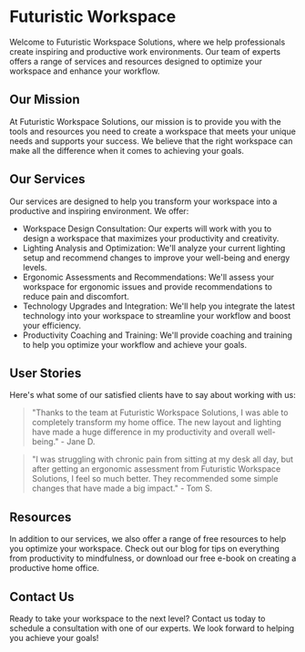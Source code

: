 <!--font:Poppins-->

# Futuristic Workspace

Welcome to Futuristic Workspace Solutions, where we help professionals create inspiring and productive work environments. Our team of experts offers a range of services and resources designed to optimize your workspace and enhance your workflow.

## Our Mission

At Futuristic Workspace Solutions, our mission is to provide you with the tools and resources you need to create a workspace that meets your unique needs and supports your success. We believe that the right workspace can make all the difference when it comes to achieving your goals.

## Our Services

Our services are designed to help you transform your workspace into a productive and inspiring environment. We offer:

- Workspace Design Consultation: Our experts will work with you to design a workspace that maximizes your productivity and creativity.
- Lighting Analysis and Optimization: We'll analyze your current lighting setup and recommend changes to improve your well-being and energy levels.
- Ergonomic Assessments and Recommendations: We'll assess your workspace for ergonomic issues and provide recommendations to reduce pain and discomfort.
- Technology Upgrades and Integration: We'll help you integrate the latest technology into your workspace to streamline your workflow and boost your efficiency.
- Productivity Coaching and Training: We'll provide coaching and training to help you optimize your workflow and achieve your goals.

## User Stories

Here's what some of our satisfied clients have to say about working with us:

> "Thanks to the team at Futuristic Workspace Solutions, I was able to completely transform my home office. The new layout and lighting have made a huge difference in my productivity and overall well-being." - Jane D.

> "I was struggling with chronic pain from sitting at my desk all day, but after getting an ergonomic assessment from Futuristic Workspace Solutions, I feel so much better. They recommended some simple changes that have made a big impact." - Tom S.

## Resources

In addition to our services, we also offer a range of free resources to help you optimize your workspace. Check out our blog for tips on everything from productivity to mindfulness, or download our free e-book on creating a productive home office.

## Contact Us

Ready to take your workspace to the next level? Contact us today to schedule a consultation with one of our experts. We look forward to helping you achieve your goals!

<!--

Write me content for website with wallpaper which alt text is:

"An abstract illustration of a virtual reality environment, with futuristic graphics and a minimalist color scheme."

The name/title of the page should not be 1:1 copy of the alt text but rather a real content of the website which is using this wallpaper.

- Use markdown format 
- Start with heading
- Heading should be short and concise
- The content should look like a real website 
- The website should not be about the wallpaper, wallpaper is just a related background
- Heading should be contain work "wallpaper" or "background"
- Include real sections like references, contact, user stories, etc. use things relevant to the page purpose.
- Feel free to use structure like headings, bullets, numbering, blockquotes, paragraphs, horizontal lines, etc.
- You can use formatting like bold or _italic_
- You can include UTF-8 emojis
- Links should be only #hash anchors (and you can refer to the document itself)
- Do not include images


---


# Futuristic Workspace Wallpaper

Welcome to our website, where we provide a range of tools and resources for professionals looking to optimize their workspace. Our mission is to help you create a productive and inspiring environment that fuels your creativity and enhances your workflow.

## About the Wallpaper

Our website features an abstract illustration of a virtual reality environment as the background. This wallpaper showcases futuristic graphics and a minimalist color scheme, creating a visually stunning backdrop for our content. The image represents our commitment to innovation and cutting-edge technology, which we believe are essential for staying ahead in today's fast-paced business world.

## Our Services

We offer a variety of services designed to help you create a workspace that meets your unique needs. Whether you're looking to redesign your office layout, improve your lighting, or upgrade your technology, we have the expertise and resources to help you achieve your goals.

Our services include:

- Workspace Design Consultation
- Lighting Analysis and Optimization
- Ergonomic Assessments and Recommendations
- Technology Upgrades and Integration
- Productivity Coaching and Training

## User Stories

Don't just take our word for it - hear from some of our satisfied clients about how our services have helped them transform their workspace:

> "After working with the team at Futuristic Workspace, I was able to completely revamp my home office. The new layout and lighting have made a huge difference in my productivity and overall well-being." - Jane D.

> "I was struggling with chronic pain from sitting at my desk all day, but after getting an ergonomic assessment from Futuristic Workspace, I feel so much better. They recommended some simple changes that have made a big impact." - Tom S.

## Resources

In addition to our services, we also provide a range of free resources to help you optimize your workspace. Check out our blog for tips on everything from desk organization to mindfulness practices, or download our free e-book on creating a productive home office.

## Contact Us

Ready to take your workspace to the next level? Contact us today to schedule a consultation with one of our experts. We look forward to helping you achieve your goals!


---


Heading should not include word "wallpaper". The website should not be about the wallpaper itself, wallpaper is just a related background, rewrite whole content.


---


# Welcome to Futuristic Workspace

At Futuristic Workspace, we're dedicated to helping professionals create inspiring and productive work environments. Our team of experts offers a range of services and resources designed to optimize your workspace and enhance your workflow.

## Our Mission

We believe that the right workspace can make all the difference when it comes to achieving your goals. That's why our mission is to provide you with the tools and resources you need to create a workspace that meets your unique needs and supports your success.

## Our Services

Our services are designed to help you transform your workspace into a productive and inspiring environment. We offer:

- Workspace Design Consultation: Our experts will work with you to design a workspace that maximizes your productivity and creativity.
- Lighting Analysis and Optimization: We'll analyze your current lighting setup and recommend changes to improve your well-being and energy levels.
- Ergonomic Assessments and Recommendations: We'll assess your workspace for ergonomic issues and provide recommendations to reduce pain and discomfort.
- Technology Upgrades and Integration: We'll help you integrate the latest technology into your workspace to streamline your workflow and boost your efficiency.
- Productivity Coaching and Training: We'll provide coaching and training to help you optimize your workflow and achieve your goals.

## User Stories

Here's what some of our satisfied clients have to say about working with us:

> "Thanks to the team at Futuristic Workspace, I was able to completely transform my home office. The new layout and lighting have made a huge difference in my productivity and overall well-being." - Jane D.

> "I was struggling with chronic pain from sitting at my desk all day, but after getting an ergonomic assessment from Futuristic Workspace, I feel so much better. They recommended some simple changes that have made a big impact." - Tom S.

## Resources

In addition to our services, we also offer a range of free resources to help you optimize your workspace. Check out our blog for tips on everything from productivity to mindfulness, or download our free e-book on creating a productive home office.

## Contact Us

Ready to take your workspace to the next level? Contact us today to schedule a consultation with one of our experts. We look forward to helping you achieve your goals!


---


Heading is too long, rewrite whole content.


---


# Futuristic Workspace Solutions

Welcome to Futuristic Workspace Solutions, where we help professionals create inspiring and productive work environments. Our team of experts offers a range of services and resources designed to optimize your workspace and enhance your workflow.

## Our Mission

At Futuristic Workspace Solutions, our mission is to provide you with the tools and resources you need to create a workspace that meets your unique needs and supports your success. We believe that the right workspace can make all the difference when it comes to achieving your goals.

## Our Services

Our services are designed to help you transform your workspace into a productive and inspiring environment. We offer:

- Workspace Design Consultation: Our experts will work with you to design a workspace that maximizes your productivity and creativity.
- Lighting Analysis and Optimization: We'll analyze your current lighting setup and recommend changes to improve your well-being and energy levels.
- Ergonomic Assessments and Recommendations: We'll assess your workspace for ergonomic issues and provide recommendations to reduce pain and discomfort.
- Technology Upgrades and Integration: We'll help you integrate the latest technology into your workspace to streamline your workflow and boost your efficiency.
- Productivity Coaching and Training: We'll provide coaching and training to help you optimize your workflow and achieve your goals.

## User Stories

Here's what some of our satisfied clients have to say about working with us:

> "Thanks to the team at Futuristic Workspace Solutions, I was able to completely transform my home office. The new layout and lighting have made a huge difference in my productivity and overall well-being." - Jane D.

> "I was struggling with chronic pain from sitting at my desk all day, but after getting an ergonomic assessment from Futuristic Workspace Solutions, I feel so much better. They recommended some simple changes that have made a big impact." - Tom S.

## Resources

In addition to our services, we also offer a range of free resources to help you optimize your workspace. Check out our blog for tips on everything from productivity to mindfulness, or download our free e-book on creating a productive home office.

## Contact Us

Ready to take your workspace to the next level? Contact us today to schedule a consultation with one of our experts. We look forward to helping you achieve your goals!


---


Write me a Google font which is best fitting for the website.

Pick from the list:
- Lato
- Lobster
- IBM Plex Sans
- Open Sans
- Futura
- Inter
- Montserrat
- Orbitron
- Playfair Display
- Raleway
- Alegreya
- Great Vibes
- Exo 2
- Poppins
- Roboto
- Dancing Script
- Barlow Condensed


Write just the font name nothing else.


---


Poppins

-->
